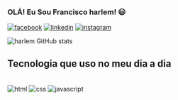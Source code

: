 ### OLÁ! Eu Sou Francisco harlem! 😃 

[![facebook](https://img.shields.io/badge/Facebook-1877F2?style=for-the-badge&logo=facebook&logoColor=white)](https://www.facebook.com/harlemnoronha.noronha)
[![linkedin](https://img.shields.io/badge/LinkedIn-0077B5?style=for-the-badge&logo=linkedin&logoColor=white)](https://www.linkedin.com/in/francisco-harl%C3%A9m-7105bb240/)
[![instagram](https://img.shields.io/badge/Instagram-E4405F?style=for-the-badge&logo=instagram&logoColor=white)](https://instagram.com/lifecode_404?igshid=OGQ5ZDc2ODk2ZA==)

![harlem GitHub stats](https://github-readme-stats.vercel.app/api?username=harlem0x&show_icons=true&theme=radical)

## Tecnologia que uso no meu dia a dia

<div style="display:"inline_block" ><br/> 
  <img align="center" alt="html" src="https://img.shields.io/badge/HTML5-E34F26?style=for-the-badge&logo=html5&logoColor=white">
   <img align="center" alt="css" src="https://img.shields.io/badge/CSS3-1572B6?style=for-the-badge&logo=css3&logoColor=white">
   <img align="center" alt="javascript" src="https://img.shields.io/badge/JavaScript-F7DF1E?style=for-the-badge&logo=javascript&logoColor=black">
</div>
<br/>
